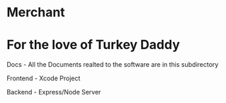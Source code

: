 # Merchant
# For the love of Turkey Daddy

Docs - All the Documents realted to the software are in this subdirectory

Frontend - Xcode Project 

Backend - Express/Node Server
